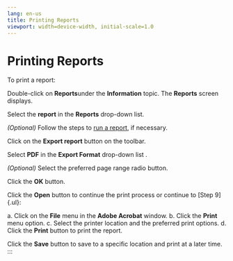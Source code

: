 ```yaml
---
lang: en-us
title: Printing Reports
viewport: width=device-width, initial-scale=1.0
---
```


#  Printing Reports

To print a report:

Double-click on **Reports**under the **Information** topic. The
**Reports** screen displays.

Select the **report** in the **Reports** drop-down list.

*(Optional)* Follow the steps to [run a report](Running-Reports.md), if necessary.

Click on the **Export report** button on the toolbar.

Select **PDF** in the **Export Format** drop-down list .

*(Optional)* Select the preferred page range radio
button.

Click the **OK** button.

Click the **Open** button to continue the print process or continue to
[Step 9]{.ul}:

a.  Click on the **File** menu in the **Adobe Acrobat** window.
b.  Click the **Print** menu option.
c.  Select the printer location and the preferred print options.
d.  Click the **Print** button to print the report.

Click the **Save** button to save to a specific location and print at a
later time.
:::

 

